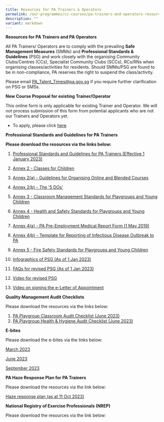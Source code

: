 ```yaml
---
title: Resources for PA Trainers & Operators
permalink: /our-programmes/cc-courses/pa-trainers-and-operators-resources/
description: ""
variant: markdown
---
```

**Resources for PA Trainers and PA Operators**

All PA Trainers/ Operators are to comply with the prevailing **Safe Management Measures** (SMMs) and **Professional Standards & Guidelines** (PSG) and work closely with the organising Community Clubs/Centres (CCs), Specialist Community Clubs (SCCs), RCs/RNs when organising classes/activities for residents. Should SMMs/PSG are found to be in non-compliance, PA reserves the right to suspend the class/activity.

Please email [](http://PA_Talent_Times@pa.gov.sg/)[PA\_Talent\_Times@pa.gov.sg](mailto:PA_Talent_Times@pa.gov.sg) if you require further clarification on PSG or SMSs.


**New Course Proposal for existing Trainer/Operator**

This online form is only applicable for existing Trainer and Operator.  We will not process submission of this form from potential applicants who are not our Trainers and Operators yet. 

* To apply, please click [here](http://www.go.gov.sg/courseproposal).


**Professional Standards and Guidelines for PA Trainers**

**Please download the resources via the links  below:**

1. [Professional Standards and Guidelines for PA Trainers (Effective 1 January 2023)](/files/(01)%20Professional%20Standards%20and%20Guidelines%20for%20PA%20Trainers%20(Effective%201%20Jan%202023).pdf)
2. [Annex 2 - Classes for Children](/files/Our%20Programmes/CC%20Courses/PSG%20for%20PA%20Trainers/(02)%20Annex%202%20-%20Classes%20for%20Children.pdf)
3. [Annex 2(a) - Guidelines for Organising Online and Blended Courses](/files/Our%20Programmes/CC%20Courses/PSG%20for%20PA%20Trainers/(03)%20Annex%202(a)%20-%20Guidelines%20for%20Online%20Courses.pdf)
4. [Annex 2(b) - The '5 DOs'](/files/Our%20Programmes/CC%20Courses/PSG%20for%20PA%20Trainers/(04)%20Annex%202(b)%20-%20The%20'5%20DOs'.pdf)
5. [Annex 3 - Classroom Management Standards for Playgroups and Young Children ](/files/Our%20Programmes/CC%20Courses/PSG%20for%20PA%20Trainers/(05)%20Annex%203%20-%20Classroom%20Management%20Standards%20for%20Playgroups.pdf)
6. [Annex 4 - Health and Safety Standards for Playgroups and Young Children](/files/Our%20Programmes/CC%20Courses/PSG%20for%20PA%20Trainers/(06)%20annex%204%20-%20health%20hygiene%20and%20safety%20standards%20for%20playgroups%20and%20young%20children.pdf)

7. [Annex 4(a) - PA Pre-Employment Medical Report Form (1 May 2019) ](/files/Our%20Programmes/CC%20Courses/PSG%20for%20PA%20Trainers/(06a)%20PA%20Pre-Employment%20Medical%20Report%20Form%20(1%20May%202019).pdf)
8. [Annex 4(b) - Template for Reporting of Infectious Disease Outbreak to PA](/files/Our%20Programmes/CC%20Courses/PSG%20for%20PA%20Trainers/(06b)%20annex%204(b)%20-%20template%20for%20reporting%20of%20infectious%20disease%20outbreak%20to%20pa.pdf)

9. [Annex 5 - Fire Safety Standards for Playgroups and Young Children  ](/files/Our%20Programmes/CC%20Courses/PSG%20for%20PA%20Trainers/(07)%20Annex%205%20-%20Fire%20Safety%20Standards%20for%20Playgroups%20and%20Young%20Children.pdf)


9. [Infographics of PSG (As of 1 Jan 2023)](/files/Our%20Programmes/CC%20Courses/PSG%20for%20PA%20Trainers/(11)%20Presentation%20Slides%20for%20revised%20PSG%20(updated%206%20Jan%202023).pdf)
10. [FAQs for revised PSG (As of 1 Jan 2023)](/files/Our%20Programmes/CC%20Courses/PSG%20for%20PA%20Trainers/Frequently%20Asked%20Questions%20for%20PA%20TrainersOperators%20-%20PSG%20(27%20Dec%202022).pdf)
11. [Video for revised PSG](https://go.gov.sg/pahandbook)
12. [Video on signing the e-Letter of Appointment ](https://go.gov.sg/esign)



**Quality Management Audit Checklists**

Please download the resources via the links below: 

1. [PA Playgroup Classroom Audit Checklist (June 2023)](/files/pa%20playgroup%20classroom%20audit%20checklist%20(june%202023).pdf)
2. [PA Playgroup Health & Hygiene Audit Checklist (June 2023)](/files/pa%20playgroup%20health%20&%20hygiene%20audit%20checklist%20(jun%202023).pdf)



**E-bites**

Please download the e-bites via the links below:

[March 2023](https://go.gov.sg/ebites-march2023)

[June 2023](https://go.gov.sg/ebies-june2023)

[September 2023  ](https://file.go.gov.sg/e-bites.png)


**PA Haze Response Plan for PA Trainers**

Please download the resources via the link below:

[Haze response plan (as at 11 Oct 2023) ](/files/Our%20Programmes/CC%20Courses/Haze/pa%20haze%20response%20plan%20for%20pa%20trainers%20(as%20at%2011%20oct%202023).pdf)


**National Registry of Exercise Professionals (NREP)**

Please download the resources via the link below:



